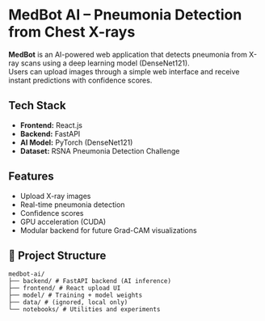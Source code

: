 # MedBot AI – Pneumonia Detection from Chest X-rays

**MedBot** is an AI-powered web application that detects pneumonia from X-ray scans using a deep learning model (DenseNet121).  
Users can upload images through a simple web interface and receive instant predictions with confidence scores.

## Tech Stack
- **Frontend:** React.js  
- **Backend:** FastAPI  
- **AI Model:** PyTorch (DenseNet121)  
- **Dataset:** RSNA Pneumonia Detection Challenge  

## Features
- Upload X-ray images  
- Real-time pneumonia detection  
- Confidence scores  
- GPU acceleration (CUDA)  
- Modular backend for future Grad-CAM visualizations  

## 🧠 Project Structure
```
medbot-ai/
├── backend/ # FastAPI backend (AI inference)
├── frontend/ # React upload UI
├── model/ # Training + model weights
├── data/ # (ignored, local only)
└── notebooks/ # Utilities and experiments
```